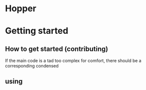 # Hopper



# Getting started
##  How to get started (contributing)
If the main code is a tad too complex for comfort, there should be a corresponding
condensed

## using
